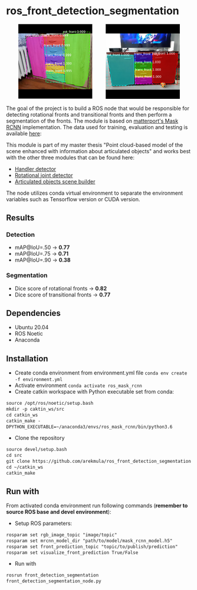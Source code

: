 # ros_front_detection_segmentation
<p align="center">
  <img alt="1" src="imgs/front1.png" width="40%">
&nbsp; &nbsp; &nbsp; &nbsp;
  <img alt="2" src="imgs/front2.png" width="40%">
</p>

The goal of the project is to build a ROS node that would be responsible for detecting rotational fronts and transitional fronts and then perform a segmentation of the fronts. The module is based on [matterport's Mask RCNN](https://github.com/matterport/Mask_RCNN) implementation. The data used for training, evaluation and testing is available [here](https://drive.google.com/file/d/1Ew7lTeXDGnlB5FdhEo6qpo2STPL3K-2m/view?usp=sharing):

 This module is part of my master thesis "Point cloud-based model of the scene enhanced with information about articulated
objects" and works best with the other three modules that can be found here:
- [Handler detector](https://github.com/arekmula/ros_handler_detector)
- [Rotational joint detector](https://github.com/arekmula/ros_joint_segmentation)
- [Articulated objects scene builder](https://github.com/arekmula/articulated_objects_scene_builder)


The node utilizes conda virtual environment to separate the environment variables such as Tensorflow version or
CUDA version.
## Results

### Detection
- mAP@IoU=.50 -> **0.77**
- mAP@IoU=.75 -> **0.71**
- mAP@IoU=.90 -> **0.38**

### Segmentation
- Dice score of rotational fronts -> **0.82**
- Dice score of transitional fronts -> **0.77** 

## Dependencies
- Ubuntu 20.04
- ROS Noetic
- Anaconda

## Installation
- Create conda environment from environment.yml file `conda env create -f environment.yml`
- Activate environment `conda activate ros_mask_rcnn`
- Create catkin workspace with Python executable set from conda:
```
source /opt/ros/noetic/setup.bash
mkdir -p caktin_ws/src
cd catkin_ws
catkin_make -DPYTHON_EXECUTABLE=~/anaconda3/envs/ros_mask_rcnn/bin/python3.6
```
- Clone the repository
```
source devel/setup.bash
cd src
git clone https://github.com/arekmula/ros_front_detection_segmentation
cd ~/catkin_ws
catkin_make
```


## Run with

From activated conda environment run following commands (**remember to source ROS base and devel environment**):
- Setup ROS parameters:
```
rosparam set rgb_image_topic "image/topic"
rosparam set mrcnn_model_dir "path/to/model/mask_rcnn_model.h5"
rosparam set front_prediction_topic "topic/to/publish/prediction"
rosparam set visualize_front_prediction True/False
```

- Run with
```
rosrun front_detection_segmentation front_detection_segmentation_node.py 
```